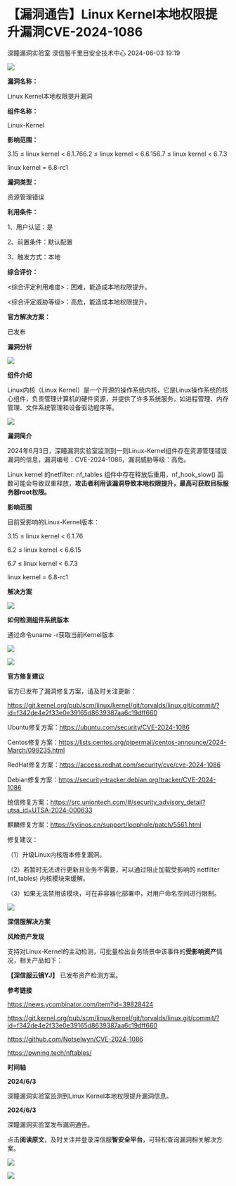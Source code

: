 #  【漏洞通告】Linux Kernel本地权限提升漏洞CVE-2024-1086   
深瞳漏洞实验室  深信服千里目安全技术中心   2024-06-03 19:19  
  
![](https://mmbiz.qpic.cn/mmbiz_gif/w8NHw6tcQ5yUwkuE6WgwfvTkGPcfANcxdblBp12OmvN7WkkUycsq6CQQeGsc2mbtXydJy3BR9wweTxiaT80E0JA/640?wx_fmt=gif&from=appmsg "")  
  
**漏洞名称：**  
  
Linux Kernel本地权限提升漏洞  
  
**组件名称：**  
  
Linux-Kernel  
  
**影响范围：**  
  
3.15 ≤ linux kernel < 6.1.766.2 ≤ linux kernel < 6.6.156.7 ≤ linux kernel < 6.7.3  
  
linux kernel = 6.8-rc1  
  
**漏洞类型：**  
  
资源管理错误  
  
**利用条件：**  
  
1、用户认证：是  
  
2、前置条件：默认配置  
  
3、触发方式：本地  
  
**综合评价：**  
  
<综合评定利用难度>：困难，能造成本地权限提升。  
  
<综合评定威胁等级>：高危，能造成本地权限提升。  
  
**官方解决方案：**  
  
已发布  
  
  
  
  
**漏洞分析**  
  
![](https://mmbiz.qpic.cn/mmbiz_gif/w8NHw6tcQ5yUwkuE6WgwfvTkGPcfANcxWlIzOjKEibibh7s8d7DWicqzaX6WbOgkRic2OfpbSLrqopdLQ4s2lmmaxw/640?wx_fmt=gif&from=appmsg "")  
  
**组件介绍**  
  
Linux内核（Linux Kernel）是一个开源的操作系统内核，它是Linux操作系统的核心组件，负责管理计算机的硬件资源，并提供了许多系统服务，如进程管理、内存管理、文件系统管理和设备驱动程序等。  
  
![](https://mmbiz.qpic.cn/mmbiz_gif/w8NHw6tcQ5yUwkuE6WgwfvTkGPcfANcxWlIzOjKEibibh7s8d7DWicqzaX6WbOgkRic2OfpbSLrqopdLQ4s2lmmaxw/640?wx_fmt=gif&from=appmsg "")  
  
**漏洞简介**  
  
2024年6月3日，深瞳漏洞实验室监测到一则Linux-Kernel组件存在资源管理错误漏洞的信息，漏洞编号：CVE-2024-1086，漏洞威胁等级：高危。  
  
Linux kernel 的netfilter: nf_tables 组件中存在释放后重用，nf_hook_slow() 函数可能会导致双重释放，**攻击者利用该漏洞导致本地权限提升，最高可获取目标服务器root权限。**  
  
  
**影响范围**  
  
目前受影响的Linux-Kernel版本：  
  
3.15 ≤ linux kernel < 6.1.76  
  
6.2 ≤ linux kernel < 6.6.15  
  
6.7 ≤ linux kernel < 6.7.3  
  
linux kernel = 6.8-rc1  
  
  
**解决方案**  
  
![](https://mmbiz.qpic.cn/mmbiz_gif/w8NHw6tcQ5yUwkuE6WgwfvTkGPcfANcxWlIzOjKEibibh7s8d7DWicqzaX6WbOgkRic2OfpbSLrqopdLQ4s2lmmaxw/640?wx_fmt=gif&from=appmsg "")  
  
**如何检测组件系统版本**  
  
  
通过命令uname -r获取当前Kernel版本  
  
![](https://mmbiz.qpic.cn/mmbiz_png/w8NHw6tcQ5yUwkuE6WgwfvTkGPcfANcx9iaW3E48wpz8iaK6QiaH1FAsKo4kQkFVT2lnT9fFDO3jY5iadCQrfaCjDQ/640?wx_fmt=png&from=appmsg "")  
  
  
![](https://mmbiz.qpic.cn/mmbiz_gif/w8NHw6tcQ5yUwkuE6WgwfvTkGPcfANcxWlIzOjKEibibh7s8d7DWicqzaX6WbOgkRic2OfpbSLrqopdLQ4s2lmmaxw/640?wx_fmt=gif&from=appmsg "")  
  
**官方修复建议**  
  
  
官方已发布了漏洞修复方案，请及时关注更新：  
  
https://git.kernel.org/pub/scm/linux/kernel/git/torvalds/linux.git/commit/?id=f342de4e2f33e0e39165d8639387aa6c19dff660  
  
  
Ubuntu修复方案：https://ubuntu.com/security/CVE-2024-1086  
  
Centos修复方案：https://lists.centos.org/pipermail/centos-announce/2024-March/099235.html  
  
RedHat修复方案：https://access.redhat.com/security/cve/cve-2024-1086  
  
Debian修复方案：https://security-tracker.debian.org/tracker/CVE-2024-1086  
  
统信修复方案：https://src.uniontech.com/#/security_advisory_detail?utsa_id=UTSA-2024-000633  
  
麒麟修复方案：https://kylinos.cn/support/loophole/patch/5561.html  
  
  
修复建议：  
  
（1）升级Linux内核版本修复漏洞。  
  
（2）若暂时无法进行更新且业务不需要，可以通过阻止加载受影响的 netfilter (nf_tables) 内核模块来缓解。  
  
（3）如果无法禁用该模块，可在非容器化部署中，对用户命名空间进行限制。  
  
![](https://mmbiz.qpic.cn/mmbiz_gif/w8NHw6tcQ5yUwkuE6WgwfvTkGPcfANcxWlIzOjKEibibh7s8d7DWicqzaX6WbOgkRic2OfpbSLrqopdLQ4s2lmmaxw/640?wx_fmt=gif&from=appmsg "")  
  
**深信服解决方案**  
  
  
**风险资产发现**  
  
支持对Linux-Kernel的主动检测，可批量检出业务场景中该事件的**受影响资产**情况，相关产品如下：  
  
**【深信服云镜YJ】** 已发布资产检测方案。  
  
  
  
**参考链接**  
  
  
https://news.ycombinator.com/item?id=39828424  
  
https://git.kernel.org/pub/scm/linux/kernel/git/torvalds/linux.git/commit/?id=f342de4e2f33e0e39165d8639387aa6c19dff660  
  
https://github.com/Notselwyn/CVE-2024-1086  
  
https://pwning.tech/nftables/  
  
  
**时间轴**  
  
  
  
**2024/6/3**  
  
深瞳漏洞实验室监测到Linux Kernel本地权限提升漏洞信息。  
  
  
**2024/6/3**  
  
深瞳漏洞实验室发布漏洞通告。  
  
  
点击**阅读原文**，及时关注并登录深信服**智安全平台**，可轻松查询漏洞相关解决方案。  
  
![](https://mmbiz.qpic.cn/mmbiz_png/w8NHw6tcQ5yUwkuE6WgwfvTkGPcfANcxKNuTCAJicicfMwAcszfNS9K3e4RwFFemNgl8SQKYJqicrjbeZydyFEHkQ/640?wx_fmt=png&from=appmsg "")  
  
  
![](https://mmbiz.qpic.cn/mmbiz_jpg/w8NHw6tcQ5zvcIHbwGGYKbqDVYsVKzNNia1jYtHf49C7133AlDXAgex2W4lFvpia56tjQQDkiauNBrl08YbxqG01A/640?wx_fmt=jpeg&from=appmsg "")  
  
  
